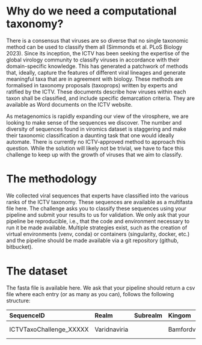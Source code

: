# Why do we need a computational taxonomy?

There is a consensus that viruses are so diverse that no single
taxonomic method can be used to classify them all (Simmonds et
al. PLoS Biology 2023). Since its inception, the ICTV has been seeking
the expertise of the global virology community to classify viruses in
accordance with their domain-specific knowledge. This has generated a
patchwork of methods that, ideally, capture the features of different
viral lineages and generate meaningful taxa that are in agreement with
biology. These methods are formalised in taxonomy proposals
(taxoprops) written by experts and ratified by the ICTV. These
documents describe how viruses within each taxon shall be classified,
and include specific demarcation criteria. They are available as Word
documents on the ICTV website.

As metagenomics is rapidly expanding our view of the virosphere, we
are looking to make sense of the sequences we discover. The number and
diversity of sequences found in viromics dataset is staggering and
make their taxonomic classification a daunting task that one would
ideally automate. There is currently no ICTV-approved method to
approach this question. While the solution will likely not be trivial,
we have to face this challenge to keep up with the growth of viruses
that we aim to classify.

# The methodology

We collected viral sequences that experts have classified into the
various ranks of the ICTV taxonomy. These sequences are available as a
multifasta file here. The challenge asks you to classify these
sequences using your pipeline and submit your results to us for
validation. We only ask that your pipeline be reproducible, i.e., that
the code and environment necessary to run it be made
available. Multiple strategies exist, such as the creation of virtual
environments (venv, conda) or containers (singularity, docker, etc.)
and the pipeline should be made available via a git repository
(github, bitbucket).

# The dataset

The fasta file is available here. We ask that your pipeline should
return a csv file where each entry (or as many as you can), follows
the following structure:

<div class="table-wrapper" markdown=block>

|SequenceID|Realm|Subrealm|Kingom|Subkingdom|Phylum|Subphylum|Class|Subclass|Order|Suborder|Family|Subfamily|Genus|Subgenus|Species|
|:---------|:----|:-------|:-----|:---------|:-----|:--------|:----|:-------|:----|:-------|:-----|:--------|:----|:-------|:------|
|ICTVTaxoChallenge_XXXXX|Varidnaviria||Bamfordvirae||Nucleocytoviricota||Megaviricetes||Imitervirales||Mimiviridae|Megamimivirinae|Mimivirus||Mimivirus bradfordmassiliense|

</div>
